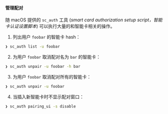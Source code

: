 #### 管理配对

随 macOS 提供的 `sc_auth` 工具 (_smart card authorization setup script，智能卡认证设置脚本_) 可以执行大量的和智能卡相关的操作。

1. 列出用户 `foobar` 的智能卡 hash：

  ```sh
  ❯ sc_auth list -u foobar
  ```

2. 为用户 `foobar` 取消配对名为 `bar` 的智能卡：

  ```sh
  ❯ sc_auth unpair -u foobar -h bar
  ```

3. 为用户 `foobar` 取消配对所有的智能卡：

  ```sh
  ❯ sc_auth unpair -u foobar
  ```

4. 当插入新智能卡时不显示配对窗口：

  ```sh
  ❯ sc_auth pairing_ui -s disable
  ```
